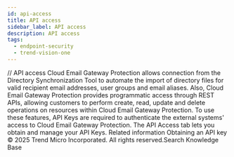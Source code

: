 ```yaml
---
id: api-access
title: API access
sidebar_label: API access
description: API access
tags:
  - endpoint-security
  - trend-vision-one
---
```


/*<![CDATA[*/ $('#title').html($('meta[name=map-description]').attr('content')); /*]]>*/ API access Cloud Email Gateway Protection allows connection from the Directory Synchronization Tool to automate the import of directory files for valid recipient email addresses, user groups and email aliases. Also, Cloud Email Gateway Protection provides programmatic access through REST APIs, allowing customers to perform create, read, update and delete operations on resources within Cloud Email Gateway Protection. To use these features, API Keys are required to authenticate the external systems' access to Cloud Email Gateway Protection. The API Access tab lets you obtain and manage your API Keys. Related information Obtaining an API key © 2025 Trend Micro Incorporated. All rights reserved.Search Knowledge Base